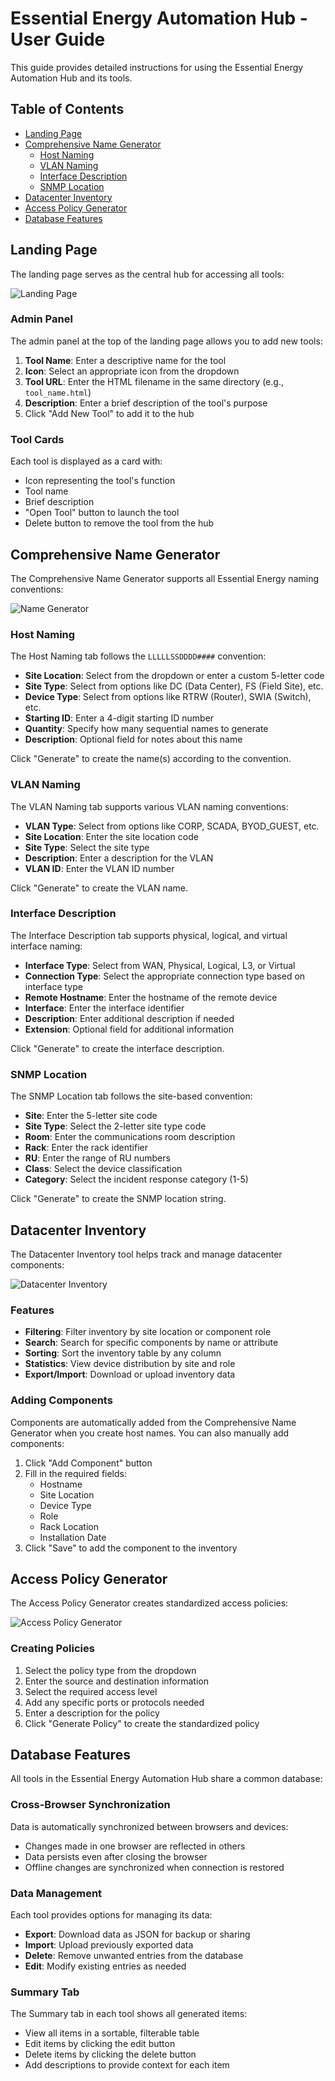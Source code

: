 # Essential Energy Automation Hub - User Guide

This guide provides detailed instructions for using the Essential Energy Automation Hub and its tools.

## Table of Contents

- [Landing Page](#landing-page)
- [Comprehensive Name Generator](#comprehensive-name-generator)
  - [Host Naming](#host-naming)
  - [VLAN Naming](#vlan-naming)
  - [Interface Description](#interface-description)
  - [SNMP Location](#snmp-location)
- [Datacenter Inventory](#datacenter-inventory)
- [Access Policy Generator](#access-policy-generator)
- [Database Features](#database-features)

## Landing Page

The landing page serves as the central hub for accessing all tools:

![Landing Page](https://github.com/bahatiaadish/devin_test/raw/main/docs/images/landing_page.png)

### Admin Panel

The admin panel at the top of the landing page allows you to add new tools:

1. **Tool Name**: Enter a descriptive name for the tool
2. **Icon**: Select an appropriate icon from the dropdown
3. **Tool URL**: Enter the HTML filename in the same directory (e.g., `tool_name.html`)
4. **Description**: Enter a brief description of the tool's purpose
5. Click "Add New Tool" to add it to the hub

### Tool Cards

Each tool is displayed as a card with:
- Icon representing the tool's function
- Tool name
- Brief description
- "Open Tool" button to launch the tool
- Delete button to remove the tool from the hub

## Comprehensive Name Generator

The Comprehensive Name Generator supports all Essential Energy naming conventions:

![Name Generator](https://github.com/bahatiaadish/devin_test/raw/main/docs/images/name_generator.png)

### Host Naming

The Host Naming tab follows the `LLLLLSSDDDD####` convention:

- **Site Location**: Select from the dropdown or enter a custom 5-letter code
- **Site Type**: Select from options like DC (Data Center), FS (Field Site), etc.
- **Device Type**: Select from options like RTRW (Router), SWIA (Switch), etc.
- **Starting ID**: Enter a 4-digit starting ID number
- **Quantity**: Specify how many sequential names to generate
- **Description**: Optional field for notes about this name

Click "Generate" to create the name(s) according to the convention.

### VLAN Naming

The VLAN Naming tab supports various VLAN naming conventions:

- **VLAN Type**: Select from options like CORP, SCADA, BYOD_GUEST, etc.
- **Site Location**: Enter the site location code
- **Site Type**: Select the site type
- **Description**: Enter a description for the VLAN
- **VLAN ID**: Enter the VLAN ID number

Click "Generate" to create the VLAN name.

### Interface Description

The Interface Description tab supports physical, logical, and virtual interface naming:

- **Interface Type**: Select from WAN, Physical, Logical, L3, or Virtual
- **Connection Type**: Select the appropriate connection type based on interface type
- **Remote Hostname**: Enter the hostname of the remote device
- **Interface**: Enter the interface identifier
- **Description**: Enter additional description if needed
- **Extension**: Optional field for additional information

Click "Generate" to create the interface description.

### SNMP Location

The SNMP Location tab follows the site-based convention:

- **Site**: Enter the 5-letter site code
- **Site Type**: Select the 2-letter site type code
- **Room**: Enter the communications room description
- **Rack**: Enter the rack identifier
- **RU**: Enter the range of RU numbers
- **Class**: Select the device classification
- **Category**: Select the incident response category (1-5)

Click "Generate" to create the SNMP location string.

## Datacenter Inventory

The Datacenter Inventory tool helps track and manage datacenter components:

![Datacenter Inventory](https://github.com/bahatiaadish/devin_test/raw/main/docs/images/datacenter_inventory.png)

### Features

- **Filtering**: Filter inventory by site location or component role
- **Search**: Search for specific components by name or attribute
- **Sorting**: Sort the inventory table by any column
- **Statistics**: View device distribution by site and role
- **Export/Import**: Download or upload inventory data

### Adding Components

Components are automatically added from the Comprehensive Name Generator when you create host names. You can also manually add components:

1. Click "Add Component" button
2. Fill in the required fields:
   - Hostname
   - Site Location
   - Device Type
   - Role
   - Rack Location
   - Installation Date
3. Click "Save" to add the component to the inventory

## Access Policy Generator

The Access Policy Generator creates standardized access policies:

![Access Policy Generator](https://github.com/bahatiaadish/devin_test/raw/main/docs/images/access_policy.png)

### Creating Policies

1. Select the policy type from the dropdown
2. Enter the source and destination information
3. Select the required access level
4. Add any specific ports or protocols needed
5. Enter a description for the policy
6. Click "Generate Policy" to create the standardized policy

## Database Features

All tools in the Essential Energy Automation Hub share a common database:

### Cross-Browser Synchronization

Data is automatically synchronized between browsers and devices:

- Changes made in one browser are reflected in others
- Data persists even after closing the browser
- Offline changes are synchronized when connection is restored

### Data Management

Each tool provides options for managing its data:

- **Export**: Download data as JSON for backup or sharing
- **Import**: Upload previously exported data
- **Delete**: Remove unwanted entries from the database
- **Edit**: Modify existing entries as needed

### Summary Tab

The Summary tab in each tool shows all generated items:

- View all items in a sortable, filterable table
- Edit items by clicking the edit button
- Delete items by clicking the delete button
- Add descriptions to provide context for each item
